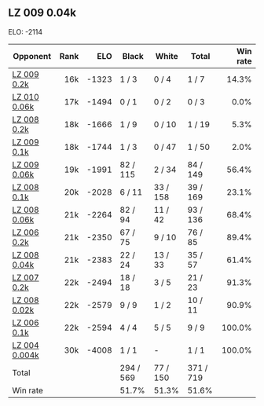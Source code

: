 ## LZ 009 0.04k ##

ELO: -2114

Opponent | Rank | ELO | Black | White | Total | Win rate
---------|-----:|----:|-------|-------|-------|-------:
[LZ 009 0.2k](LZ%20009%200.2k.md) | 16k | -1323 | 1 / 3 | 0 / 4 | 1 / 7 | 14.3%
[LZ 010 0.06k](LZ%20010%200.06k.md) | 17k | -1494 | 0 / 1 | 0 / 2 | 0 / 3 | 0.0%
[LZ 008 0.2k](LZ%20008%200.2k.md) | 18k | -1666 | 1 / 9 | 0 / 10 | 1 / 19 | 5.3%
[LZ 009 0.1k](LZ%20009%200.1k.md) | 18k | -1744 | 1 / 3 | 0 / 47 | 1 / 50 | 2.0%
[LZ 009 0.06k](LZ%20009%200.06k.md) | 19k | -1991 | 82 / 115 | 2 / 34 | 84 / 149 | 56.4%
[LZ 008 0.1k](LZ%20008%200.1k.md) | 20k | -2028 | 6 / 11 | 33 / 158 | 39 / 169 | 23.1%
[LZ 008 0.06k](LZ%20008%200.06k.md) | 21k | -2264 | 82 / 94 | 11 / 42 | 93 / 136 | 68.4%
[LZ 006 0.2k](LZ%20006%200.2k.md) | 21k | -2350 | 67 / 75 | 9 / 10 | 76 / 85 | 89.4%
[LZ 008 0.04k](LZ%20008%200.04k.md) | 21k | -2383 | 22 / 24 | 13 / 33 | 35 / 57 | 61.4%
[LZ 007 0.2k](LZ%20007%200.2k.md) | 22k | -2494 | 18 / 18 | 3 / 5 | 21 / 23 | 91.3%
[LZ 008 0.02k](LZ%20008%200.02k.md) | 22k | -2579 | 9 / 9 | 1 / 2 | 10 / 11 | 90.9%
[LZ 006 0.1k](LZ%20006%200.1k.md) | 22k | -2594 | 4 / 4 | 5 / 5 | 9 / 9 | 100.0%
[LZ 004 0.004k](LZ%20004%200.004k.md) | 30k | -4008 | 1 / 1 | - | 1 / 1 | 100.0%
Total | | | 294 / 569 | 77 / 150 | 371 / 719 | 
Win rate| | | 51.7% | 51.3% | 51.6% | 
